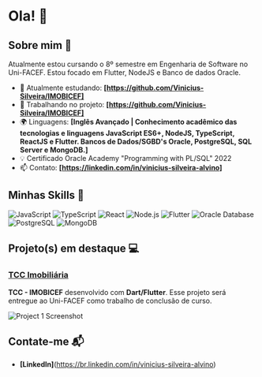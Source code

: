 # Ola! 👋

## Sobre mim 🚀

Atualmente estou cursando o 8º semestre em Engenharia de Software no Uni-FACEF. Estou focado em Flutter, NodeJS e Banco de dados Oracle.

- 🌱 Atualmente estudando: **[https://github.com/Vinicius-Silveira/IMOBICEF]**
- 🔭 Trabalhando no projeto: **[https://github.com/Vinicius-Silveira/IMOBICEF]**
- 🌍 Linguagens: **[Inglês Avançado | Conhecimento acadêmico das tecnologias e linguagens JavaScript ES6+, NodeJS, TypeScript, ReactJS e Flutter. Bancos de Dados/SGBD's Oracle, PostgreSQL, SQL Server e MongoDB.]**
- :bulb: Certificado Oracle Academy "Programming with PL/SQL" 2022
- 📫 Contato: **[https://linkedin.com/in/vinicius-silveira-alvino]**

## Minhas Skills 🧠

![JavaScript](https://img.shields.io/badge/-JavaScript-F7DF1E?style=flat-square&logo=javascript&logoColor=black)
![TypeScript](https://img.shields.io/badge/-TypeScript-1e36f7?style=flat-square&logo=javascript&logoColor=black)
![React](https://img.shields.io/badge/-React-61DAFB?style=flat-square&logo=react&logoColor=black)
![Node.js](https://img.shields.io/badge/-Node.js-339933?style=flat-square&logo=node.js&logoColor=white)
![Flutter](https://img.shields.io/badge/Flutter-02569B?style=flat-square&logo=flutter&logoColor=white)
![Oracle Database](https://img.shields.io/badge/Oracle_Database-F80000?style=flat-square&logo=oracle&logoColor=white)
![PostgreSQL](https://img.shields.io/badge/PostgreSQL-4169E1?style=flat-square&logo=postgresql&logoColor=white)
![MongoDB](https://img.shields.io/badge/MongoDB-47A248?style=flat-square&logo=mongodb&logoColor=white)

## Projeto(s) em destaque 💻

### [TCC Imobiliária](https://github.com/Vinicius-Silveira/IMOBICEF)
**TCC - IMOBICEF** desenvolvido com **Dart/Flutter**. Esse projeto será entregue ao Uni-FACEF como trabalho de conclusão de curso.

![Project 1 Screenshot](https://github.com/user-attachments/assets/1cead16c-d9a2-469e-8e11-7f1dce2dd5a6)


## Contate-me 📬

- **[LinkedIn]**(https://br.linkedin.com/in/vinicius-silveira-alvino)
